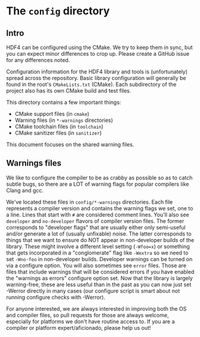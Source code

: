 # The `config` directory

## Intro

HDF4 can be configured using the CMake. We try to keep
them in sync, but you can expect minor differences to crop up. Please create
a GitHub issue for any differences noted.

Configuration information for the HDF4 library and tools is (unfortunately)
spread across the repository. Basic library configuration will generally
be found in the root's `CMakeLists.txt` (CMake).
Each subdirectory of the project also has its own CMake build
and test files.

This directory contains a few important things:

* CMake support files (in `cmake`)
* Warning files (in `*-warnings` directories)
* CMake toolchain files (in `toolchain`)
* CMake sanitizer files (in `sanitizer`)

This document focuses on the shared warning files.
## Warnings files

We like to
configure the compiler to be as crabby as possible so as to catch subtle bugs,
so there are a LOT of warning flags for popular compilers like Clang and gcc.

We've located these files in `config/*-warnings` directories. Each file
represents a compiler version and contains the warning flags we set, one to a
line. Lines that start with `#` are considered comment lines. You'll also see
`developer` and `no-developer` flavors of compiler version files. The former
corresponds to "developer flags" that are usually either only semi-useful and/or
generate a lot of (usually unfixable) noise. The latter corresponds to things
that we want to ensure do NOT appear in non-developer builds of the library.
These might involve a different level setting (`-Wfoo=x`) or something that
gets incorporated in a "conglomerate" flag like `-Wextra` so we need to set
`-Wno-foo` in non-developer builds. Developer warnings can be turned on
via a configure option. You will also sometimes see `error` files. Those are
files that include warnings that will be considered errors if you have enabled
the "warnings as errors" configure option set. Now that the library is largely
warning-free, these are less useful than in the past as you can now just set
-Werror directly in many cases (our configure script is smart about not running
configure checks with -Werror).

For anyone interested, we are always interested in improving both the OS and
compiler files, so pull requests for those are always welcome, especially for
platforms we don't have routine access to. If you are a compiler or platform
expert/aficionado, please help us out!
